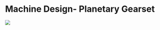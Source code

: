 <p>
 <h1>Machine Design- Planetary Gearset</h1>
 <a href="https://www.computerhope.com/">
  <img src="https://www.google.com/url?sa=i&url=https%3A%2F%2Fwww.apexdyna.nl%2Fen%2Fgearboxes%2Fplanetary-gearbox-introduction&psig=AOvVaw3Kh6Oo_ZRzChng6ojPC35_&ust=1720807494124000&source=images&cd=vfe&opi=89978449&ved=0CBAQjRxqFwoTCOCTztDJn4cDFQAAAAAdAAAAABAJ">
 </a>
</p>
